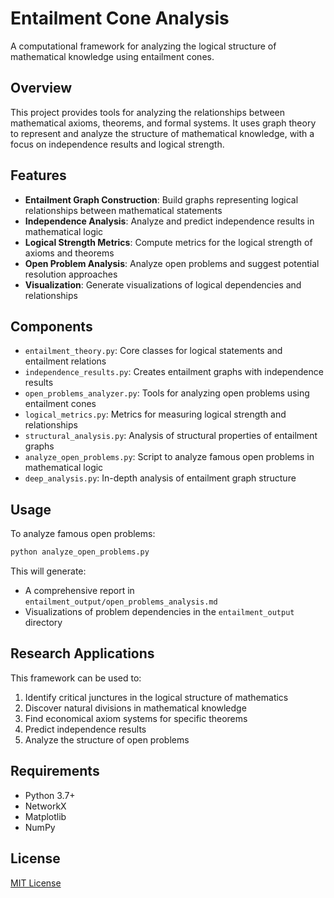 # Entailment Cone Analysis

A computational framework for analyzing the logical structure of mathematical knowledge using entailment cones.

## Overview

This project provides tools for analyzing the relationships between mathematical axioms, theorems, and formal systems. It uses graph theory to represent and analyze the structure of mathematical knowledge, with a focus on independence results and logical strength.

## Features

- **Entailment Graph Construction**: Build graphs representing logical relationships between mathematical statements
- **Independence Analysis**: Analyze and predict independence results in mathematical logic
- **Logical Strength Metrics**: Compute metrics for the logical strength of axioms and theorems
- **Open Problem Analysis**: Analyze open problems and suggest potential resolution approaches
- **Visualization**: Generate visualizations of logical dependencies and relationships

## Components

- `entailment_theory.py`: Core classes for logical statements and entailment relations
- `independence_results.py`: Creates entailment graphs with independence results
- `open_problems_analyzer.py`: Tools for analyzing open problems using entailment cones
- `logical_metrics.py`: Metrics for measuring logical strength and relationships
- `structural_analysis.py`: Analysis of structural properties of entailment graphs
- `analyze_open_problems.py`: Script to analyze famous open problems in mathematical logic
- `deep_analysis.py`: In-depth analysis of entailment graph structure

## Usage

To analyze famous open problems:

```python
python analyze_open_problems.py
```

This will generate:
- A comprehensive report in `entailment_output/open_problems_analysis.md`
- Visualizations of problem dependencies in the `entailment_output` directory

## Research Applications

This framework can be used to:
1. Identify critical junctures in the logical structure of mathematics
2. Discover natural divisions in mathematical knowledge
3. Find economical axiom systems for specific theorems
4. Predict independence results
5. Analyze the structure of open problems

## Requirements

- Python 3.7+
- NetworkX
- Matplotlib
- NumPy

## License

[MIT License](LICENSE)